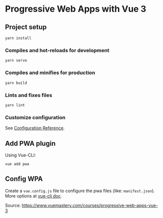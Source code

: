 # Progressive Web Apps with Vue 3

## Project setup

```
yarn install
```

### Compiles and hot-reloads for development

```
yarn serve
```

### Compiles and minifies for production

```
yarn build
```

### Lints and fixes files

```
yarn lint
```

### Customize configuration

See [Configuration Reference](https://cli.vuejs.org/config/).

## Add PWA plugin
Using Vue-CLI:
```
vue add pwa
```

## Config WPA
Create a `vue.config.js` file to configure the pwa files (like: `manifest.json`).
More options at [vue-cli doc](https://cli.vuejs.org/core-plugins/pwa.html).

Source: https://www.vuemastery.com/courses/progressive-web-apps-vue-3
